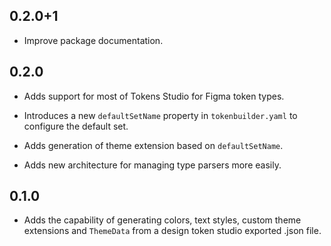 ## 0.2.0+1

* Improve package documentation.

## 0.2.0

* Adds support for most of Tokens Studio for Figma token types.
* Introduces a new `defaultSetName` property in `tokenbuilder.yaml` to configure the default set.

* Adds generation of theme extension based on `defaultSetName`.
* Adds new architecture for managing type parsers more easily.

## 0.1.0

* Adds the capability of generating colors, text styles, custom theme extensions and `ThemeData`
  from a design token studio exported .json file.
